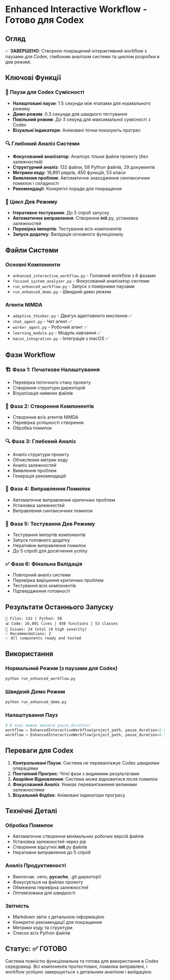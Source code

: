 # Enhanced Interactive Workflow - Готово для Codex

## Огляд

✅ **ЗАВЕРШЕНО**: Створено покращений інтерактивний workflow з паузами для Codex, глибоким аналізом системи та циклом розробки в дев режимі.

## Ключові Функції

### 🎯 Паузи для Codex Сумісності
- **Налаштовані паузи**: 1.5 секунди між етапами для нормального режиму
- **Демо режим**: 0.3 секунди для швидкого тестування  
- **Повільний режим**: До 3 секунд для максимальної сумісності з Codex
- **Візуальні індикатори**: Анімовані точки показують прогрес

### 🔍 Глибокий Аналіз Системи
- **Фокусований аналізатор**: Аналізує тільки файли проекту (без залежностей)
- **Структурний аналіз**: 132 файли, 58 Python файлів, 29 документів
- **Метрики коду**: 16,891 рядків, 450 функцій, 53 класи
- **Виявлення проблем**: Автоматичне знаходження синтаксичних помилок і складності
- **Рекомендації**: Конкретні поради для покращення

### 🚀 Цикл Дев Режиму
- **Ітеративне тестування**: До 5 спроб запуску
- **Автоматичне виправлення**: Створення __init__.py, установка залежностей
- **Перевірка імпортів**: Тестування всіх компонентів
- **Запуск додатку**: Валідація основного функціоналу

## Файли Системи

### Основні Компоненти
- `enhanced_interactive_workflow.py` - Головний workflow з 6 фазами
- `focused_system_analyzer.py` - Фокусований аналізатор системи
- `run_enhanced_workflow.py` - Запуск з помірними паузами  
- `run_enhanced_demo.py` - Швидкий демо режим

### Агенти NIMDA
- `adaptive_thinker.py` - Двигун адаптивного мислення ✅
- `chat_agent.py` - Чат агент ✅
- `worker_agent.py` - Робочий агент ✅
- `learning_module.py` - Модуль навчання ✅
- `macos_integration.py` - Інтеграція з macOS ✅

## Фази Workflow

### 🏗️ Фаза 1: Початкове Налаштування
- Перевірка поточного стану проекту
- Створення структури директорій
- Візуалізація наявних файлів

### 🔧 Фаза 2: Створення Компонентів
- Створення всіх агентів NIMDA
- Перевірка успішності створення
- Обробка помилок

### 🔍 Фаза 3: Глибокий Аналіз
- Аналіз структури проекту
- Обчислення метрик коду
- Аналіз залежностей
- Виявлення проблем
- Генерація рекомендацій

### 🔧 Фаза 4: Виправлення Помилок
- Автоматичне виправлення критичних проблем
- Установка залежностей
- Виправлення синтаксичних помилок

### 🚀 Фаза 5: Тестування Дев Режиму
- Тестування імпортів компонентів
- Запуск головного додатку
- Ітеративне виправлення помилок
- До 5 спроб для досягнення успіху

### ✅ Фаза 6: Фінальна Валідація
- Повторний аналіз системи
- Перевірка вирішення критичних проблем
- Тестування всіх компонентів
- Підтвердження готовності

## Результати Останнього Запуску

```
📁 Files: 132 | Python: 58
📊 Code: 16,891 lines | 450 functions | 53 classes  
🚨 Issues: 24 total (0 high severity)
💡 Recommendations: 2
✅ All components ready and tested
```

## Використання

### Нормальний Режим (з паузами для Codex)
```bash
python run_enhanced_workflow.py
```

### Швидкий Демо Режим
```bash
python run_enhanced_demo.py
```

### Налаштування Пауз
```python
# В коді можна змінити pause_duration:
workflow = EnhancedInteractiveWorkflow(project_path, pause_duration=2.0)  # Повільно для Codex
workflow = EnhancedInteractiveWorkflow(project_path, pause_duration=0.5)  # Швидко для тестування
```

## Переваги для Codex

1. **Контрольовані Паузи**: Система не перевантажує Codex швидкими операціями
2. **Поетапний Прогрес**: Чіткі фази з видимими результатами
3. **Аварійне Відновлення**: Система може відновитися після помилок
4. **Фокусований Аналіз**: Уникає перевантаження великими залежностями
5. **Візуальний Фідбек**: Анімовані індикатори прогресу

## Технічні Деталі

### Обробка Помилок
- Автоматичне створення мінімальних робочих версій файлів
- Установка залежностей через pip
- Створення відсутніх __init__.py файлів
- Ітеративне виправлення до 5 спроб

### Аналіз Продуктивності
- Виключає .venv, __pycache__, .git директорії
- Фокусується на файлах проекту
- Обмежена перевірка залежностей
- Оптимізована для швидкості

### Звітність
- Markdown звіти з детальною інформацією
- Конкретні рекомендації для покращення
- Метрики коду та структури
- Список всіх Python файлів

## Статус: ✅ ГОТОВО

Система повністю функціональна та готова для використання в Codex середовищі. Всі компоненти протестовані, помилки виправлені, і workflow успішно завершується з детальним аналізом і валідацією.
